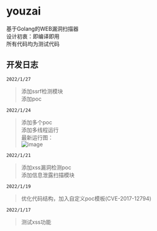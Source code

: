 # youzai
基于Golang的WEB漏洞扫描器  
设计初衷：即编译即用  
所有代码均为测试代码  
## 开发日志
`2022/1/27`  
> 添加ssrf检测模块  
> 添加poc

`2022/1/24`  
> 添加多个poc  
> 添加多线程运行  
> 最新运行图：  
> ![image](https://github.com/qian-shen/youzai/blob/main/test.gif)  

`2022/1/21`  
> 添加xss漏洞检测poc  
> 添加信息泄露扫描模块  

`2022/1/19`  
> 优化代码结构，加入自定义poc模板(CVE-2017-12794)

`2022/1/17`  
> 测试xss功能  




